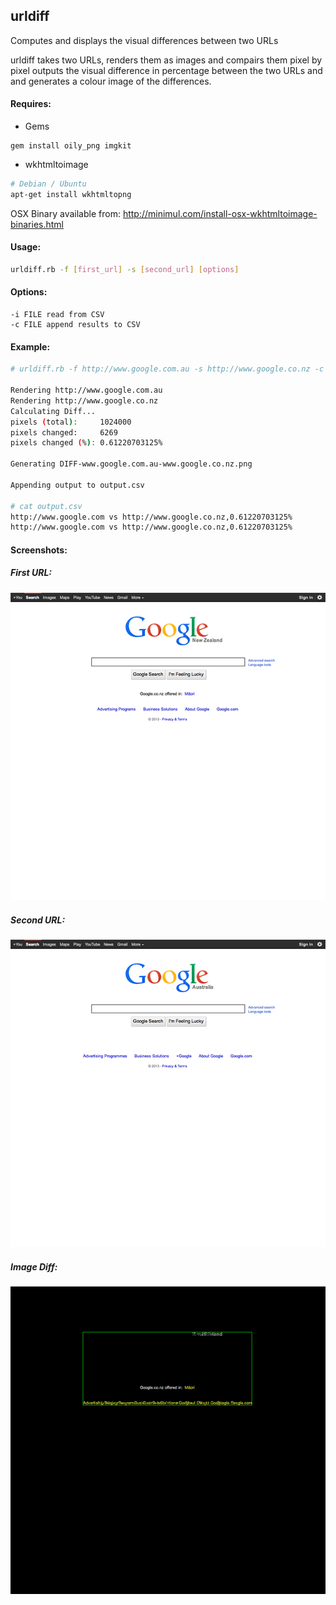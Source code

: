 ## urldiff

Computes and displays the visual differences between two URLs

urldiff takes two URLs, renders them as images and compairs them pixel by pixel outputs the visual difference in percentage between the two URLs and and generates a colour image of the differences.

#### Requires:
* Gems

```
gem install oily_png imgkit
```

* wkhtmltoimage

```bash
# Debian / Ubuntu
apt-get install wkhtmltopng
```

OSX Binary available from: http://minimul.com/install-osx-wkhtmltoimage-binaries.html

#### Usage:
```bash
urldiff.rb -f [first_url] -s [second_url] [options]
```

#### Options:

    -i FILE read from CSV
    -c FILE append results to CSV

#### Example:
```bash
# urldiff.rb -f http://www.google.com.au -s http://www.google.co.nz -c output.csv

Rendering http://www.google.com.au
Rendering http://www.google.co.nz
Calculating Diff...
pixels (total):     1024000
pixels changed:     6269
pixels changed (%): 0.61220703125%

Generating DIFF-www.google.com.au-www.google.co.nz.png

Appending output to output.csv

# cat output.csv
http://www.google.com vs http://www.google.co.nz,0.61220703125%
http://www.google.com vs http://www.google.co.nz,0.61220703125%
```

#### Screenshots:

##### First URL:

![First URL](/screenshots/url1.png "First URL")

##### Second URL:

![Second URL](/screenshots/url2.png "Second URL")

#####  Image Diff:

![Image Diff](/screenshots/urldiff.png "Image Diff")
